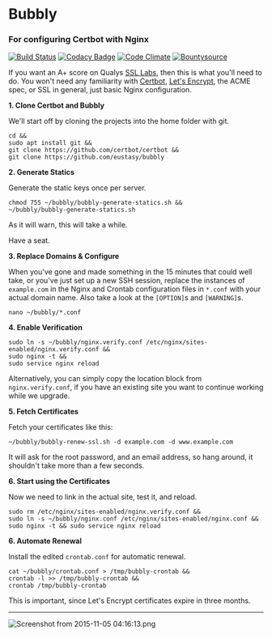 # Bubbly

### For configuring Certbot with Nginx

[![Build Status](https://travis-ci.org/eustasy/bubbly.svg?branch=master)](https://travis-ci.org/eustasy/bubbly)
[![Codacy Badge](https://api.codacy.com/project/badge/Grade/ecf6627cc61b43d6a1b52b9991b86680)](https://www.codacy.com/app/lewisgoddard/bubbly?utm_source=github.com&amp;utm_medium=referral&amp;utm_content=eustasy/bubbly&amp;utm_campaign=Badge_Grade)
[![Code Climate](https://codeclimate.com/github/eustasy/bubbly/badges/gpa.svg)](https://codeclimate.com/github/eustasy/bubbly)
[![Bountysource](https://www.bountysource.com/badge/tracker?tracker_id=25541893)](https://www.bountysource.com/teams/eustasy/issues?tracker_ids=25541893)

If you want an A+ score on Qualys [SSL Labs](https://www.ssllabs.com/ssltest/index.html), then this is what you'll need to do. You won't need any familiarity with [Certbot](https://github.com/certbot/certbot), [Let's Encrypt](https://letsencrypt.org/), the ACME spec, or SSL in general, just basic Nginx configuration.

**1. Clone Certbot and Bubbly**

We'll start off by cloning the projects into the home folder with git.

```
cd &&
sudo apt install git &&
git clone https://github.com/certbot/certbot &&
git clone https://github.com/eustasy/bubbly
```

**2. Generate Statics**

Generate the static keys once per server.

```
chmod 755 ~/bubbly/bubbly-generate-statics.sh &&
~/bubbly/bubbly-generate-statics.sh
```

As it will warn, this will take a while.

Have a seat.

**3. Replace Domains & Configure**

When you've gone and made something in the 15 minutes that could well take, or you've just set up a new SSH session, replace the instances of `example.com` in the Nginx and Crontab configuration files in `*.conf` with your actual domain name. Also take a look at the `[OPTION]`s and `[WARNING]`s.

```
nano ~/bubbly/*.conf
```

**4. Enable Verification**

```
sudo ln -s ~/bubbly/nginx.verify.conf /etc/nginx/sites-enabled/nginx.verify.conf &&
sudo nginx -t &&
sudo service nginx reload
```

Alternatively, you can simply copy the location block from `nginx.verify.conf`, if you have an existing site you want to continue working while we upgrade.

**5. Fetch Certificates**

Fetch your certificates like this:

```
~/bubbly/bubbly-renew-ssl.sh -d example.com -d www.example.com
```

It will ask for the root password, and an email address, so hang around, it shouldn't take more than a few seconds.

**6. Start using the Certificates**

Now we need to link in the actual site, test it, and reload.

```
sudo rm /etc/nginx/sites-enabled/nginx.verify.conf &&
sudo ln -s ~/bubbly/nginx.conf /etc/nginx/sites-enabled/nginx.conf &&
sudo nginx -t && sudo service nginx reload
```

**6. Automate Renewal**

Install the edited `crontab.conf` for automatic renewal.

```
cat ~/bubbly/crontab.conf > /tmp/bubbly-crontab &&
crontab -l >> /tmp/bubbly-crontab &&
crontab /tmp/bubbly-crontab
```

This is important, since Let's Encrypt certificates expire in three months.

---

![Screenshot from 2015-11-05 04:16:13.png](https://raw.githubusercontent.com/eustasy/certbot-with-nginx/master/Screenshot%20from%202015-11-05%2004%3A16%3A13.png "Screenshot from 2015-11-05 04:16:13.png")
